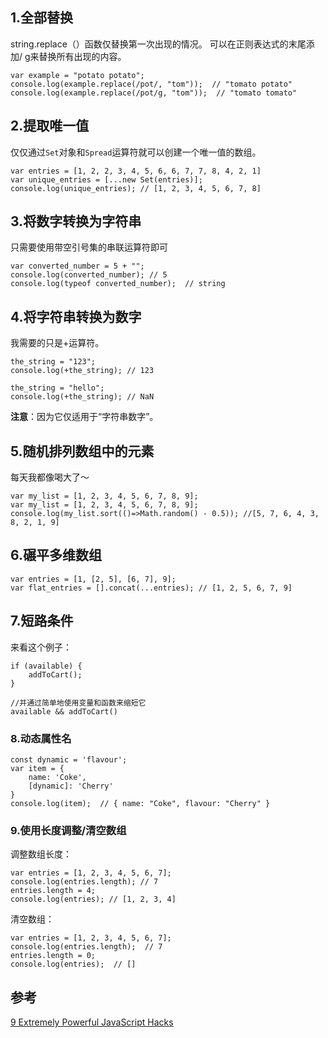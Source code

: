 ## **1.全部替换**

string.replace（）函数仅替换第一次出现的情况。
可以在正则表达式的末尾添加/ g来替换所有出现的内容。

```
var example = "potato potato";
console.log(example.replace(/pot/, "tom"));  // "tomato potato"
console.log(example.replace(/pot/g, "tom"));  // "tomato tomato"
```

## **2.提取唯一值**

仅仅通过`Set`对象和`Spread`运算符就可以创建一个唯一值的数组。

```
var entries = [1, 2, 2, 3, 4, 5, 6, 6, 7, 7, 8, 4, 2, 1]
var unique_entries = [...new Set(entries)];
console.log(unique_entries); // [1, 2, 3, 4, 5, 6, 7, 8]
```

## **3.将数字转换为字符串**

只需要使用带空引号集的串联运算符即可

```
var converted_number = 5 + "";
console.log(converted_number); // 5
console.log(typeof converted_number);  // string
```

## 4.将字符串转换为数字

我需要的只是+运算符。

```
the_string = "123";
console.log(+the_string); // 123

the_string = "hello";
console.log(+the_string); // NaN
```

**注意**：因为它仅适用于“字符串数字”。

## 5.随机排列数组中的元素

每天我都像喝大了～

```
var my_list = [1, 2, 3, 4, 5, 6, 7, 8, 9];
var my_list = [1, 2, 3, 4, 5, 6, 7, 8, 9];
console.log(my_list.sort(()=>Math.random() - 0.5)); //[5, 7, 6, 4, 3, 8, 2, 1, 9]
```

## **6.碾平多维数组**

```
var entries = [1, [2, 5], [6, 7], 9];
var flat_entries = [].concat(...entries); // [1, 2, 5, 6, 7, 9]
```

## **7.短路条件**

来看这个例子：

```
if (available) {
    addToCart();
}

//并通过简单地使用变量和函数来缩短它
available && addToCart()
```

### 8.动态属性名

```
const dynamic = 'flavour';
var item = {
    name: 'Coke',
    [dynamic]: 'Cherry'
}
console.log(item);  // { name: "Coke", flavour: "Cherry" }
```

### 9.使用长度调整/清空数组

调整数组长度：

```
var entries = [1, 2, 3, 4, 5, 6, 7];  
console.log(entries.length); // 7  
entries.length = 4;  
console.log(entries); // [1, 2, 3, 4]
```

清空数组：

```
var entries = [1, 2, 3, 4, 5, 6, 7]; 
console.log(entries.length);  // 7  
entries.length = 0;   
console.log(entries);  // []
```

## 参考

[9 Extremely Powerful JavaScript Hacks](https://dev.to/razgandeanu/9-extremely-powerful-javascript-hacks-4g3p)